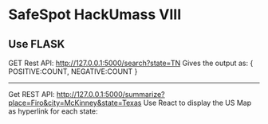 # SafeSpot HackUmass VIII


Use FLASK
--------------------------------------
GET Rest API: http://127.0.0.1:5000/search?state=TN
Gives the output as:
{
  POSITIVE:COUNT,
  NEGATIVE:COUNT
}

---------------------------------------
Get REST API: 
http://127.0.0.1:5000/summarize?place=Firo&city=McKinney&state=Texas
Use React to display the US Map as hyperlink for each state:
